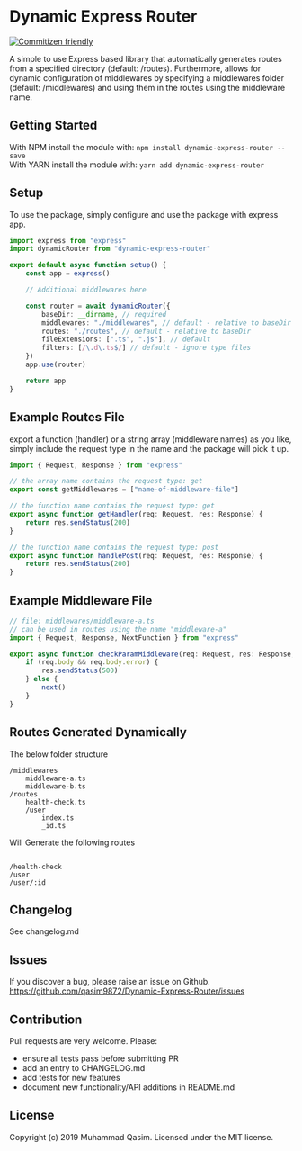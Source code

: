 # Dynamic Express Router

[![Commitizen friendly](https://img.shields.io/badge/commitizen-friendly-brightgreen.svg)](http://commitizen.github.io/cz-cli/)

A simple to use Express based library that automatically generates routes from a specified directory (default: /routes). Furthermore, allows for dynamic configuration of middlewares by specifying a middlewares folder (default: /middlewares) and using them in the routes using the middleware name.

## Getting Started

With NPM install the module with: `npm install dynamic-express-router --save`  
With YARN install the module with: `yarn add dynamic-express-router`

## Setup

To use the package, simply configure and use the package with express app.

```typescript
import express from "express"
import dynamicRouter from "dynamic-express-router"

export default async function setup() {
    const app = express()

    // Additional middlewares here

    const router = await dynamicRouter({
        baseDir: __dirname, // required
        middlewares: "./middlewares", // default - relative to baseDir
        routes: "./routes", // default - relative to baseDir
        fileExtensions: [".ts", ".js"], // default
        filters: [/\.d\.ts$/] // default - ignore type files
    })
    app.use(router)

    return app
}
```

## Example Routes File

export a function (handler) or a string array (middleware names) as you like, simply include the request type in the name and the package will pick it up.

```typescript
import { Request, Response } from "express"

// the array name contains the request type: get
export const getMiddlewares = ["name-of-middleware-file"]

// the function name contains the request type: get
export async function getHandler(req: Request, res: Response) {
    return res.sendStatus(200)
}

// the function name contains the request type: post
export async function handlePost(req: Request, res: Response) {
    return res.sendStatus(200)
}
```

## Example Middleware File

```typescript
// file: middlewares/middleware-a.ts
// can be used in routes using the name "middleware-a"
import { Request, Response, NextFunction } from "express"

export async function checkParamMiddleware(req: Request, res: Response, next: NextFunction) {
    if (req.body && req.body.error) {
        res.sendStatus(500)
    } else {
        next()
    }
}
```

## Routes Generated Dynamically

The below folder structure

```code
/middlewares
    middleware-a.ts
    middleware-b.ts
/routes
    health-check.ts
    /user
        index.ts
        _id.ts
```

Will Generate the following routes

```routes

/health-check
/user
/user/:id

```

## Changelog

See changelog.md

## Issues

If you discover a bug, please raise an issue on Github. https://github.com/qasim9872/Dynamic-Express-Router/issues

## Contribution

Pull requests are very welcome. Please:

-   ensure all tests pass before submitting PR
-   add an entry to CHANGELOG.md
-   add tests for new features
-   document new functionality/API additions in README.md

## License

Copyright (c) 2019 Muhammad Qasim. Licensed under the MIT license.
